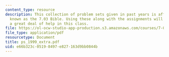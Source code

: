 ```yaml
---
content_type: resource
description: This collection of problem sets given in past years is affectionately
  known as the 7.03 Bible. Using these along with the assignments will give the student
  a great deal of help in this class.
file: https://ol-ocw-studio-app-production.s3.amazonaws.com/courses/7-03-genetics-fall-2004/e66b323c05198497e827163d9bb0844b_ps_1999_extra.pdf
file_type: application/pdf
resourcetype: Document
title: ps_1999_extra.pdf
uid: e66b323c-0519-8497-e827-163d9bb0844b
---
```

